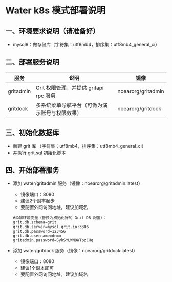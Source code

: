 # Water k8s 模式部署说明


## 一、环境要求说明（请准备好）

* mysql8：做存储库（字符集：utf8mb4，排序集：utf8mb4_general_ci）


## 二、部署服务说明

| 服务 | 说明 |  镜像 |
| -------- | -------- |  -------- | 
| gritadmin   | Grit 权限管理，并提供 gritapi rpc 服务    |  noearorg/gritadmin | 
| gritdock    | 多系统菜单导航平台（可做为演示账号与权限效果）     |  noearorg/gritdock | 

## 三、初始化数据库

* 新建 grit 库 （字符集：utf8mb4，排序集：utf8mb4_general_ci）
* 并执行 grit.sql 初始化脚本

## 四、开始部署服务

* 添加 water/gritadmin 服务（镜像：noearorg/gritadmin:latest）
  * 镜像端口：8080
  * 建议2个副本起步
  * 要配置外网访问地址，建议加域名
  

  ```properties
  #添加环境变量（替换为初始化好的 Grit DB 配置）：
  grit.db.schema=grit
  grit.db.server=mysql.grit.io:3306
  grit.db.password=123456
  grit.db.username=demo
  gritadmin.password=SykSYLWN9WTpzCHq   
  ```

* 添加 water/gritdock 服务（镜像：noearorg/gritdock:latest）
  * 镜像端口：8080
  * 建议1个副本即可
  * 要配置外网访问地址，建议加域名

  
